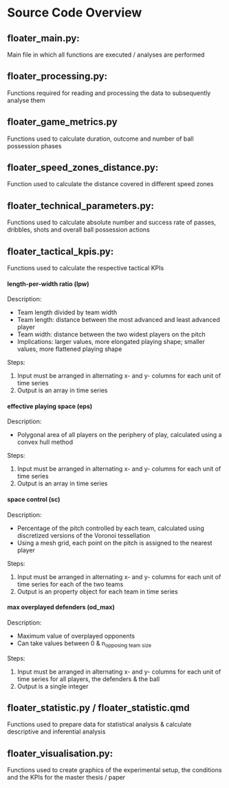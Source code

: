 # Source Code Overview

## floater_main.py:

Main file in which all functions are executed / analyses are performed

## floater_processing.py:

Functions required for reading and processing the data to subsequently analyse them

## floater_game_metrics.py

Functions used to calculate duration, outcome and number of ball possession phases

## floater_speed_zones_distance.py:

Function used to calculate the distance covered in different speed zones

## floater_technical_parameters.py:

Functions used to calculate absolute number and success rate of passes, dribbles, shots and overall ball possession actions

## floater_tactical_kpis.py:

Functions used to calculate the respective tactical KPIs

#### length-per-width ratio (lpw)

Description:
* Team length divided by team width
* Team length: distance between the most advanced and least advanced player
* Team width: distance between the two widest players on the pitch
* Implications: larger values, more elongated playing shape; smaller values, more flattened playing shape

Steps:
1. Input must be arranged in alternating x- and y- columns for each unit of time series
2. Output is an array in time series

#### effective playing space (eps)

Description:
* Polygonal area of all players on the periphery of play, calculated using a convex hull method

Steps:
1. Input must be arranged in alternating x- and y- columns for each unit of time series
2. Output is an array in time series

#### space control (sc)

Description:
* Percentage of the pitch controlled by each team, calculated using discretized versions of the Voronoi tessellation
* Using a mesh grid, each point on the pitch is assigned to the nearest player

Steps:
1. Input must be arranged in alternating x- and y- columns for each unit of time series for each of the two teams
2. Output is an property object for each team in time series

#### max overplayed defenders (od_max)

Description:
* Maximum value of overplayed opponents
* Can take values between 0 & n<sub>opposing team size</sub>

Steps:
1. Input must be arranged in alternating x- and y- columns for each unit of time series for all players, the defenders & the ball
2. Output is a single integer

## floater_statistic.py / floater_statistic.qmd

Functions used to prepare data for statistical analysis & calculate descriptive and inferential analysis

## floater_visualisation.py:

Functions used to create graphics of the experimental setup, the conditions and the KPIs for the master thesis / paper
